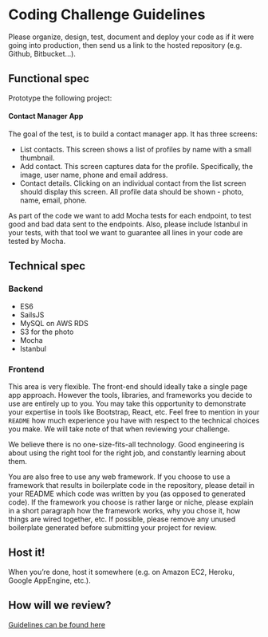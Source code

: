 Coding Challenge Guidelines
===========================

Please organize, design, test, document and deploy your code as if it were going
into production, then send us a link to the hosted repository (e.g. Github,
Bitbucket...).


Functional spec
---------------

Prototype the following project:

#### Contact Manager App 

The goal of the test, is to build a contact manager app. It has three screens:

- List contacts. This screen shows a list of profiles by name with a small thumbnail. 
- Add contact. This screen captures data for the profile. Specifically, the image, user name, phone and email address. 
- Contact details. Clicking on an individual contact from the list screen should display this screen. All profile data should be shown - photo, name, email, phone.

As part of the code we want to add Mocha tests for each endpoint, to test good and bad data sent to the endpoints. Also, please include Istanbul in your tests, with that tool we want to guarantee all lines in your code are tested by Mocha.


Technical spec
--------------

### Backend

- ES6
- SailsJS
- MySQL on AWS RDS
- S3 for the photo
- Mocha
- Istanbul


### Frontend

This area is very flexible. The front-end should ideally take a single page app approach. However the tools, libraries, and frameworks you decide to use are entirely up to you. 
You may take this opportunity to demonstrate your expertise in tools like Bootstrap, React, etc. Feel free to mention in your `README` how much experience you have with respect to the technical choices you make. We will take note of that when reviewing your challenge.



We believe there is no one-size-fits-all technology. Good engineering is about using the right tool for the right job, and constantly learning about them.


You are also free to use any web framework. If you choose to use a framework that results in boilerplate code in the repository, please detail in your README which code was written by you (as opposed to generated code). If the framework you choose is rather large or niche, please explain in a short paragraph how the framework works, why you chose it, how things are wired together, etc. If possible, please remove any unused boilerplate generated before submitting your project for review.


Host it!
--------

When you’re done, host it somewhere (e.g. on Amazon EC2, Heroku, Google AppEngine, etc.).

How will we review?
-------------------

[Guidelines can be found here](readme.md)
